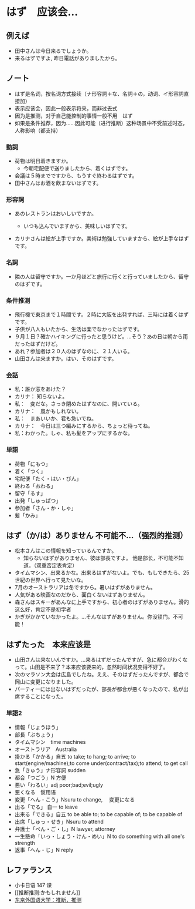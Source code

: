 # はず　应该会…

## 例えば

- 田中さんは今日来るでしょうか。
- 来るはずですよ, 昨日電話がありましたから。

## ノート

- はず是名词，按名词方式接续（ナ形容詞＋な、名詞＋の，动词、イ形容詞直接加）
- 表示应该会，因此一般表示将来，而非过去式
- 因为是推测，对于自己能控制的事情一般不用　はず
- 如果是条件推荐，因为……因此可能（进行推断）这种场景中不受前述时态，人称影响（都支持）

### 動詞

- 荷物は明日着きますか。
  - 今朝宅配便で送りましたから、着くはずです。
- 会議は５時までですから、もうすぐ終わるはずです。
- 田中さんはお酒を飲まないはずです。

### 形容詞

- あのレストランはおいしいですか。
  - いつも込んでいますから、美味しいはずです。

- カリナさんは絵が上手ですか。美術は勉強していますから、絵が上手なはずです。

### 名詞

- 隣の人は留守ですか。一か月ほどと旅行に行くと行っていましたから、留守のはずです。

### 条件推测

- 飛行機で東京まで１時間です。２時に大阪を出発すれば、三時には着くはずです。
- 子供が八人もいたから、生活は楽でなかったはずです。
- ９月１日？確かハイキングに行ったと思うけど。…そう？あの日は朝から雨だったはずだけど。
- あれ？参加者は２０人のはずなのに、２１人いる。
- 山田さんは来ますか。はい、そのはずです。

### 会話

- 私：誰か窓をあけた？
- カリナ： 知らないよ。
- 私：　変だな。さっき閉めたはずなのに、開いている。
- カリナ：　風かもしれない。
- 私：　まあいいか、君も急いでね。
- カリナ：　今日は三つ編みにするから、ちょっと待ってね。
- 私：わかった。しゃ、私も髪をアップにするかな。

### 単語

- 荷物「にもつ」
- 着く「つく」
- 宅配便「たく・はい・びん」
- 終わる「おわる」
- 留守「るす」
- 出発「しゅっぱつ」
- 参加者「さん・か・しゃ」
- 髪「かみ」

## はず（か/は）ありません 不可能不...（强烈的推测）

- 松本さんはこの情報を知っているんですか。
  - 知らないはずがありません、彼は部長ですよ。 他是部长，不可能不知道。（双重否定表肯定）
- タイムマシン、出来るかな。出来るはずがないよ。でも、もしできたら、25世紀の世界へ行って見たいな。
- 7月のオーストラリアは冬ですから。暑いはずがありません。
- 人気がある映画なのだから、面白くないはずありません。
- 森さんはスキーがあんなに上手ですから、初心者のはずがありません。滑的这么好，肯定不是初学者
- かぎがかかていなかったよ。…そんなはずがありません。你没锁门。不可能！

## はずたった　本来应该是

- 山田さんは来ないんですか。…来るはずだったんですが、急に都合がわくなって。山田是不来了？本来应该要来的，忽然时间状况变得不好了。
- 次のマラソン大会は広島でしたね。ええ、そのはずだったんですが、都合で岡山に変更になりました。
- パーティーには出ないはずだったが、部長が都合が悪くなったので、私が出席することになった。

### 単語2

- 情報「じょうほう」
- 部長「ぶちょう」
- タイムマシン　time machines
- オーストラリア　Australia
- 掛かる「かかる」自五 to take; to hang; to arrive; to start(engine/machine);to come under(contract/tax);to attend; to get call
- 急「きゅう」ナ形容詞 sudden
- 都合「つごう」N 方便
- 悪い「わるい」adj poor;bad;evil;ugly
- 悪くなる　惯用语
- 変更「へん・こう」Nsuru to change, 　変更になる
- 出る「でる」 自一 to leave
- 出来る「できる」自五 to be able to; to be capable of; to be capable of
- 出席「しゅっ・せき」Nsuru to attend
- 弁護士「べん・ご・し」N lawyer, attorney
- 一生懸命「いっ・しょう・けん・めい」N to do something with all one's strength
- 返事「へん・じ」N reply

## レファランス

- 小卡日语 147 课
- [[推断推测:かもしれません]]
- [东京外国语大学：推断，推测](http://www.coelang.tufs.ac.jp/ja/zt/gmod/contents/explanation/076.html)

